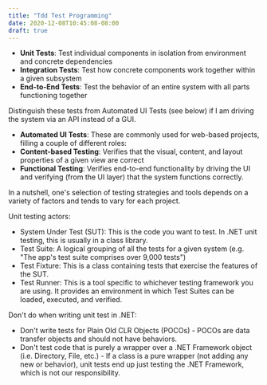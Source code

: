 ```yaml
---
title: "Tdd Test Programming"
date: 2020-12-08T10:45:08-08:00
draft: true
---
```


- **Unit Tests**: Test individual components in isolation from environment and concrete dependencies
- **Integration Tests**: Test how concrete components work together within a given subsystem
- **End-to-End Tests**: Test the behavior of an entire system with all parts functioning together  

Distinguish these tests from Automated UI Tests (see below) if I am driving the system via an API instead of a GUI.

- **Automated UI Tests**: These are commonly used for web-based projects, filling a couple of different roles:
- **Content-based Testing**: Verifies that the visual, content, and layout properties of a given view are correct
- **Functional Testing**: Verifies end-to-end functionality by driving the UI and verifying (from the UI layer) that the system functions correctly.  

In a nutshell, one's selection of testing strategies and tools depends on a variety of factors and tends to vary for each project.

Unit testing actors:
- System Under Test (SUT): This is the code you want to test. In .NET unit testing, this is usually in a class library.
- Test Suite: A logical grouping of all the tests for a given system (e.g. "The app's test suite comprises over 9,000 tests")
- Test Fixture: This is a class containing tests that exercise the features of the SUT.
- Test Runner: This is a tool specific to whichever testing framework you are using. It provides an environment in which Test Suites can be loaded, executed, and verified.

Don't do when writing unit test in .NET:

- Don't write tests for Plain Old CLR Objects (POCOs) - POCOs are data transfer objects and should not have behaviors.
- Don't test code that is purely a wrapper over a .NET Framework object (i.e. Directory, File, etc.) - If a class is a pure wrapper (not adding any new or behavior), unit tests end up just testing the .NET Framework, which is not our responsibility.